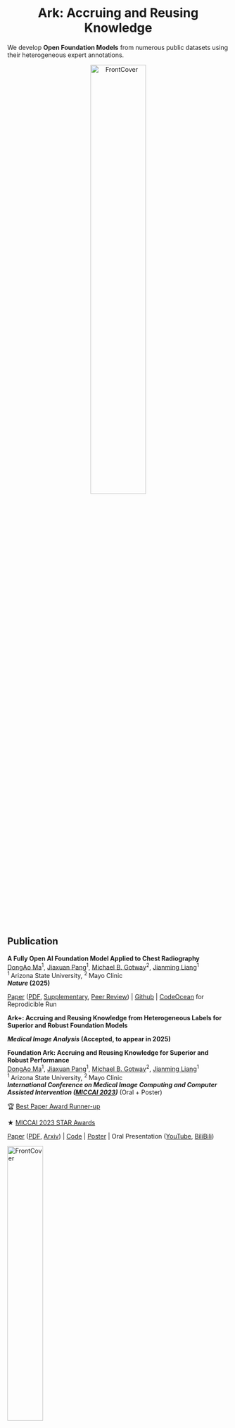 <h1 align="center"><b>Ark: Accruing and Reusing Knowledge</b></h1>

We develop **Open Foundation Models** from numerous public datasets using their heterogeneous expert annotations. 

<p align="center"><img width=50% alt="FrontCover" src="Ark_MICCAI2023/media/ark.png"></p>

## Publication

<b>A Fully Open AI Foundation Model Applied to Chest Radiography </b> <br/>
[DongAo Ma](https://www.linkedin.com/in/dongaoma/)<sup>1</sup>, [Jiaxuan Pang](https://www.linkedin.com/in/jiaxuan-pang-b014ab127/)<sup>1</sup>, [Michael B. Gotway](https://www.mayoclinic.org/biographies/gotway-michael-b-m-d/bio-20055566)<sup>2</sup>, [Jianming Liang](https://chs.asu.edu/jianming-liang)<sup>1</sup><br/>
<sup>1 </sup>Arizona State University, <sup>2 </sup>Mayo Clinic <br/>
<b>*Nature* (2025)</b>

[Paper](https://www.nature.com/articles/s41586-025-09079-8) ([PDF](https://rdcu.be/eqx2i), [Supplementary](https://static-content.springer.com/esm/art%3A10.1038%2Fs41586-025-09079-8/MediaObjects/41586_2025_9079_MOESM1_ESM.pdf), [Peer Review](https://static-content.springer.com/esm/art%3A10.1038%2Fs41586-025-09079-8/MediaObjects/41586_2025_9079_MOESM3_ESM.pdf)) | [Github](https://github.com/jlianglab/Ark/tree/main/Ark_Plus) | [CodeOcean](https://codeocean.com/capsule/8456055/tree) for Reprodicible Run

<b>Ark+: Accruing and Reusing Knowledge from Heterogeneous Labels for Superior and Robust Foundation Models </b> 

<b>*Medical Image Analysis* (Accepted, to appear in 2025)</b>


<b>Foundation Ark: Accruing and Reusing Knowledge for Superior and Robust Performance </b> <br/>
[DongAo Ma](https://www.linkedin.com/in/dongaoma/)<sup>1</sup>, [Jiaxuan Pang](https://www.linkedin.com/in/jiaxuan-pang-b014ab127/)<sup>1</sup>, [Michael B. Gotway](https://www.mayoclinic.org/biographies/gotway-michael-b-m-d/bio-20055566)<sup>2</sup>, [Jianming Liang](https://chs.asu.edu/jianming-liang)<sup>1</sup><br/>
<sup>1 </sup>Arizona State University, <sup>2 </sup>Mayo Clinic <br/>
<b>*International Conference on Medical Image Computing and Computer Assisted Intervention ([MICCAI 2023](https://conferences.miccai.org/2023/en/))*</b> (Oral + Poster)

🏆 [Best Paper Award Runner-up](https://miccai.org/index.php/about-miccai/awards/best-paper-award-and-young-scientist-award/)

★ [MICCAI 2023 STAR Awards](https://conferences.miccai.org/2023/en/MICCAI-2023-STudent-Author-Registration-(STAR)-Awards.html)

[Paper](https://link.springer.com/chapter/10.1007/978-3-031-43907-0_62) ([PDF](https://rdcu.be/dnwdJ), [Arxiv](https://arxiv.org/abs/2310.09507)) | [Code](https://github.com/jlianglab/Ark) | [Poster](Ark_MICCAI2023/media/Ark_poster.pdf) | Oral Presentation ([YouTube](https://youtu.be/-gq1Zl-mh60), [BiliBili](https://www.bilibili.com/video/BV1ww411Y7Yv/))

<p align="left"><img width=40% alt="FrontCover" src="Ark_MICCAI2023/media/BestPaperRunnerUp.JPG"></p>


## Dataset
1. [CheXpert](https://stanfordmlgroup.github.io/competitions/chexpert/)
2. [ChestX-ray14](https://nihcc.app.box.com/v/ChestXray-NIHCC)
3. [RSNA Pneumonia](https://www.kaggle.com/c/rsna-pneumonia-detection-challenge)
4. [VinDrCXR](https://vindr.ai/datasets/cxr)
5. [Shenzhen](https://lhncbc.nlm.nih.gov/LHC-downloads/downloads.html#tuberculosis-image-data-sets)
6. [MIMIC](https://physionet.org/content/mimic-cxr/2.0.0/)


## Pre-trained Ark+ models

You can request the pretrained Ark+ models in our paper throught this [Google Form](https://forms.gle/qkoDGXNiKRPTDdCe8) or [wjx.cn](https://www.wjx.cn/vm/OvwfYFx.aspx#).

An example of initializing the model and loading the pretrained weights can be found at: [Zeroshot Transfer](https://github.com/jlianglab/Ark/blob/main/Ark_Plus/Zeroshot/Ark%2Bzeroshot-pred.ipynb)

### Load pre-trained encoder for downstream tasks 
Create Swin Transformer Base/Large model from the [official model](https://github.com/microsoft/Swin-Transformer/blob/main/models/swin_transformer.py) or from [timm (v0.5.4)](https://github.com/huggingface/pytorch-image-models/tree/main#models).

Below is an example of how to load pre-trained weights into the Swin Transformer model:

```python
import torch
from timm.models.swin_transformer import SwinTransformer

# Initialize the model
model = SwinTransformer(
    num_classes=args.num_class,
    img_size=768,
    patch_size=4,
    window_size=12,
    embed_dim=192,
    depths=(2, 2, 18, 2),
    num_heads=(6, 12, 24, 48)
)

# Load the checkpoint
checkpoint = torch.load('<PATH_TO_MODEL>/Ark6_swinLarge768_ep50.pth.tar', map_location="cpu")
state_dict = checkpoint['teacher']

# Remove "module." prefix if present
state_dict = {k.replace("module.", ""): v for k, v in state_dict.items()}

# Identify and delete unnecessary keys
k_del = [k for k in state_dict.keys() if "attn_mask" in k] + ['head.weight', 'head.bias']
print(f"Removing key(s) {k_del} from pretrained checkpoint for scaled input size")

# Delete identified keys
for k in k_del:
    if k in state_dict:  # Ensure the key exists
        del state_dict[k]

# Load the model weights
msg = model.load_state_dict(state_dict, strict=False)
print('Loaded with msg:', msg)
```

If you encounter a _size mismatch_ error when loading a pretrained model, please verify the version of the timm package, as later versions have updated the Swin Transformer architectures. 





## Citation
If you use this code or use our pre-trained weights for your research, please cite our paper:
```
@article{ma2025fully,
  title={A fully open {AI} foundation model applied to chest radiography},
  author={Ma, DongAo and Pang, Jiaxuan and Gotway, Michael B and Liang, Jianming},
  journal={Nature},
  pages={1--11},
  year={2025},
  publisher={Nature Publishing Group}
}

@InProceedings{ma2023foundation,
    author="Ma, DongAo and Pang, Jiaxuan and Gotway, Michael B. and Liang, Jianming",
    title="Foundation Ark: Accruing and Reusing Knowledge for Superior and Robust Performance",
    booktitle="Medical Image Computing and Computer Assisted Intervention -- MICCAI 2023",
    year="2023",
    publisher="Springer Nature Switzerland",
    address="Cham",
    pages="651--662",
    isbn="978-3-031-43907-0"
}
```

## Acknowledgement
This research has been supported in part by ASU and Mayo Clinic through a Seed Grant and an Innovation Grant, and in part by the NIH under Award Number R01HL128785. The content is solely the responsibility of the authors and does not necessarily represent the official views of the NIH. This work has utilized the GPUs provided in part by the ASU Research Computing and in part by the Bridges-2 at Pittsburgh Supercomputing Center through allocation BCS190015 and the Anvil at Purdue University through allocation MED220025 from the Advanced Cyberinfrastructure Coordination Ecosystem: Services & Support (ACCESS) program, which is supported by National Science Foundation grants #2138259, #2138286, #2138307, #2137603, and #2138296. We also acknowledge Google for granting us access to CXR Foundation API, which enabled us to generate the embeddings for the target datasets. The content of this paper is covered by patents pending.


## License

Released under the [ASU GitHub Project License](./LICENSE).
